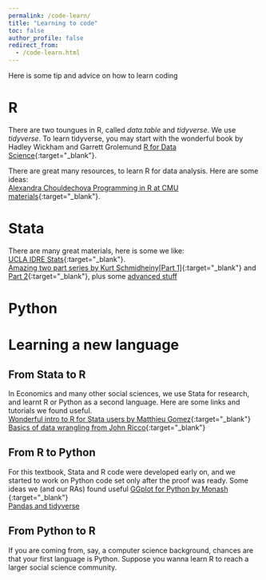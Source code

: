 ```yaml
---
permalink: /code-learn/
title: "Learning to code"
toc: false
author_profile: false
redirect_from:
  - /code-learn.html
---
```



Here is some tip and advice on how to learn coding

# R
There are two toungues in R, called *data.table* and *tidyverse*. We use *tidyverse*. To learn tidyverse, you may start with the wonderful book by Hadley Wickham and Garrett Grolemund [R for Data Science](https://r4ds.had.co.nz/){:target="_blank"}.  

There are great many resources, to learn R for data analysis. Here are some ideas:    
[Alexandra Chouldechova Programming in R at CMU materials](https://www.andrew.cmu.edu/user/achoulde/94842/){:target="_blank"}.  



# Stata
There are many great materials, here is some we like:   
[UCLA IDRE Stats](https://stats.idre.ucla.edu/stata/modules/){:target="_blank"}.  
[Amazing two part series by Kurt Schmidheiny[Part 1]](https://www.schmidheiny.name/teaching/stataguide.pdf){:target="_blank"} and 
[Part 2](https://www.schmidheiny.name/teaching/stataguide2up.pdf){:target="_blank"}, plus some [advanced stuff](https://www.schmidheiny.name/teaching/shortguides.htm)  


# Python



# Learning a new language

## From Stata to R
In Economics and many other social sciences, we use Stata for research, and learnt R or Python as a second language. Here are some links and tutorials we found useful.  
[Wonderful intro to R for Stata users by Matthieu Gomez](https://www.matthieugomez.com/statar/index.html){:target="_blank"}  
[Basics of data wrangling from John Ricco](https://johnricco.github.io/2016/06/14/stata-dplyr/){:target="_blank"}  


## From R to Python
For this textbook, Stata and R code were developed early on, and we started to work on Python code set only after the proof was ready. Some ideas we (and our RAs) found useful
[GGplot for Python by Monash ](https://monashdatafluency.github.io/python-workshop-base/modules/plotting_with_ggplot/){:target="_blank"}    
[Pandas and tidyverse](link)  


## From Python to R
If you are coming from, say, a computer science background, chances are that your first language is Python. Suppose you wanna learn R to reach a larger social science community. 


